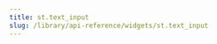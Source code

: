 ```yaml
---
title: st.text_input
slug: /library/api-reference/widgets/st.text_input
---
```


<Autofunction function="streamlit.text_input" />
